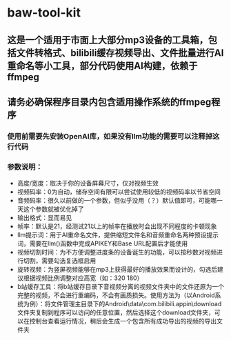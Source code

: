 # baw-tool-kit
## 这是一个适用于市面上大部分mp3设备的工具箱，包括文件转格式、bilibili缓存视频导出、文件批量进行AI重命名等小工具，部分代码使用AI构建，依赖于ffmpeg
## 请务必确保程序目录内包含适用操作系统的ffmpeg程序

### 使用前需要先安装OpenAI库，如果没有llm功能的需要可以注释掉这行代码

### 参数说明：
 - 高度/宽度：取决于你的设备屏幕尺寸，仅对视频生效
 - 视频码率：0为自动，储存空间有限可以尝试使用较低的视频码率以节省空间
 - 音频码率：很久以前做的一个参数，但似乎没用（？）默认值即可，可能哪一天这个参数就被优化掉了
 - 输出格式：显而易见
 - 帧率：默认是21，经测试21以上的帧率在播放时会出现不同程度的卡顿现象
 - llm提示词：用于AI重命名文件，提供缩短文件名和音频重命名两种预设提示词，需要在llm()函数中完成APIKEY和Base URL配置后才能使用
 - 视频切割时间：为不方便调整进度条的设备诞生的功能，可以按秒数对视频进行切割，需要勾选复选框启用
 - 旋转视频：为竖屏视频能够在mp3上获得最好的播放效果而设计的，勾选后建议根据视频比例调整对应高宽（如：320 180）
 - b站缓存工具：将b站缓存目录下音视频分离的视频文件夹中的文件还原为一个完整的视频，不会进行重编码，不会有画质损失。使用方法为（以Android系统为例）：将文件管理主目录下的Android\data\com.bilibili.appin\download文件夹复制到程序可以访问的任意位置，然后选择这个download文件夹，可以在控制台查看运行情况，稍后会生成一个包含所有成功导出的视频的导出文件夹
